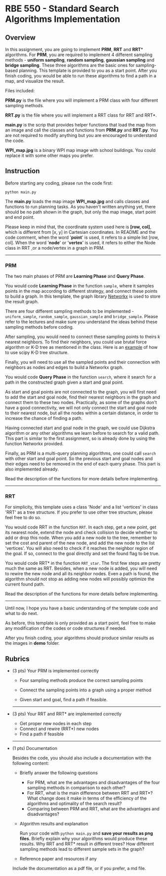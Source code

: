 # RBE 550 - Standard Search Algorithms Implementation

## Overview

In this assignment, you are going to implement **PRM**, **RRT** and **RRT*** algorithms. For **PRM**, you are required to implement 4 different sampling methods - **uniform sampling**, **random sampling**, **gaussian sampling** and **bridge sampling**. These three algorithms are the basic ones for sampling-based planning. This template is provided to you as a start point. After you finish coding, you would be able to run these algorithms to find a path in a map, and visualize the result.

Files included:

**PRM.py** is the file where you will implement a PRM class with four different sampling methods.

**RRT.py** is the file where you will implement a RRT class for RRT and RRT*.

**main.py** is the scrip that provides helper functions that load the map from an image and call the classes and functions from **PRM.py** and **RRT.py**. You are not required to modify anything but you are encouraged to understand the code.

**WPI_map.jpg** is a binary WPI map image with school buildings. You could replace it with some other maps you prefer.

## Instruction

Before starting any coding, please run the code first:

`python main.py`

The **main.py** loads the map image **WPI_map.jpg** and calls classes and functions to run planning tasks. As you haven't written anything yet, there should be no path shown in the graph, but only the map image, start point and end point.

Please keep in mind that, the coordinate system used here is **[row, col]**, which is different from [x, y] in Cartesian coordinates. In README and the code comment, when the word '**point**' is used, it refers to a simple list [row, col]. When the word '**node**' or '**vertex**' is used, it refers to either the Node class in RRT ,or a node/vertex in a graph in PRM. 

---

### PRM

The two main phases of PRM are **Learning Phase** and **Query Phase**. 

You would code **Learning Phase** in the function `sample`, where it samples points in the map according to different strategy, and connect these points to build a graph. In this template, the graph library [Networkx](https://networkx.org/documentation/stable/) is used to store the result graph. 

There are four different sampling methods to be implemented - `uniform_sample`, `random_sample`, `gaussian_sample` and `bridge_sample`. Please refer to the lectures and make sure you understand the ideas behind these sampling methods before coding. 

After sampling, you would need to connect these sampling points to theirs k nearest neighbors. To find their neighbors, you could use brutal force algorithm or K-D tree as mentioned in the class. Here is an [example](https://stackoverflow.com/questions/13796782/networkx-random-geometric-graph-implementation-using-k-d-trees) of how to use scipy K-D tree structure. 

Finally, you will need to use all the sampled points and their connection with neighbors as nodes and edges to build a Networkx graph.

You would code **Query Phase** in the function `search`, where it search for a path in the constructed graph given a start and goal point.

As start and goal points are not connected to the graph, you will first need to add the start and goal node, find their nearest neighbors in the graph and connect them to these two nodes. Practically, as some of the graphs don't have a good connectivity, we will not only connect the start and goal node to their nearest node, but all the nodes within a certain distance, in order to increase the chance of finding a path.

Having connected start and goal node in the graph, we could use Dijkstra algorithm or any other algorithms we learn before to search for a valid path. This part is similar to the first assignment, so is already done by using the function Networkx provided.

Finally, as PRM is a multi-query planning algorithms, one could call `search` with other start and goal point. So the previous start and goal nodes and their edges need to be removed in the end of each query phase. This part is also implemented already.

Read the description of the functions for more details before implementing.

---

### RRT

For simplicity, this template uses a class 'Node' and a list 'vertices' in class 'RRT' as a tree structure. If you prefer to use other tree structure, please feel free to do so.

You would code RRT in the function `RRT`. In each step, get a new point, get its nearest node, extend the node and check collision to decide whether to add or drop this node. When you add a new node to the tree, remember to set the cost and parent of the new node, and add the new node to the list 'vertices'. You will also need to check if it reaches the neighbor region of the goal. If so, connect to the goal directly and set the found flag to be true.

You would code RRT* in the function `RRT_star`. The first few steps are pretty much the same as RRT. Besides, when a new node is added, you will need to rewire the new node and all its neighbor nodes. Even a path is found, the algorithm should not stop as adding new nodes will possibly optimize the current  found path.

Read the description of the functions for more details before implementing.

---

Until now, I hope you have a basic understanding of the template code and what to do next. 

As before, this template is only provided as a start point, feel free to make any modification of the codes or code structures if needed.

After you finish coding, your algorithms should produce similar results as the images in **demo** folder.

## Rubrics

- (3 pts) Your PRM is implemented correctly

  - Four sampling methods produce the correct sampling points
  - Connect the sampling points into a graph using a proper method
  
  - Given start and goal, find a path if feasible.
  
  ---
- (3 pts) Your RRT and RRT* are implemented correctly

  - Get proper new nodes in each step
  - Connect and rewire (RRT*) new nodes
  - Find a path if feasible

  ---

- (1 pts) Documentation

  Besides the code, you should also include a documentation with the following content:

  - Briefly answer the following questions

    - For PRM, what are the advantages and disadvantages of the four sampling methods in comparison to each other?
    - For RRT, what is the main difference between RRT and RRT*? What change does it make in terms of the efficiency of the algorithms and optimality of the search result?
    - Comparing between PRM and RRT, what are the advantages and disadvantages?
    
  - Algorithm results and explanation
    
    Run your code with `python main.py` and **save your results as png files**. Briefly explain why your algorithms would produce these results. Why RRT and RRT* result in different trees? How different sampling methods lead to different sample sets in the graph?
    
  - Reference paper and resources if any
  
  Include the documentation as a pdf file, or if you prefer, a md file.
  
  

